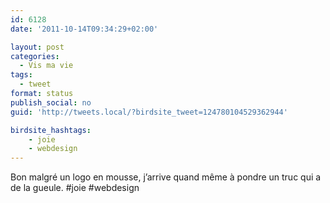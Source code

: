 ```yaml
---
id: 6128
date: '2011-10-14T09:34:29+02:00'

layout: post
categories:
  - Vis ma vie
tags:
  - tweet
format: status
publish_social: no
guid: 'http://tweets.local/?birdsite_tweet=124780104529362944'

birdsite_hashtags:
    - joie
    - webdesign
---
```


Bon malgré un logo en mousse, j’arrive quand même à pondre un truc qui a de la gueule. #joie #webdesign